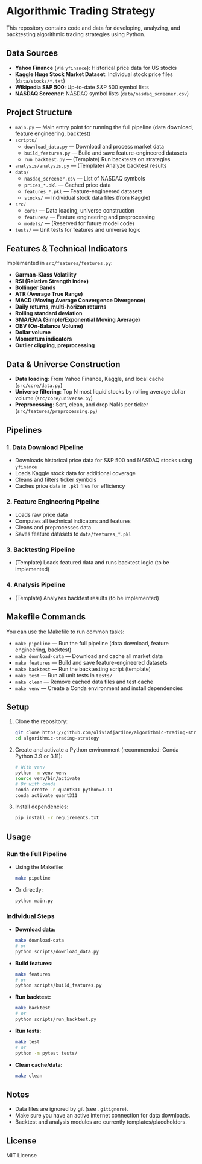 # Algorithmic Trading Strategy 

This repository contains code and data for developing, analyzing, and backtesting algorithmic trading strategies using Python.

## Data Sources

- **Yahoo Finance** (via `yfinance`): Historical price data for US stocks
- **Kaggle Huge Stock Market Dataset**: Individual stock price files (`data/stocks/*.txt`)
- **Wikipedia S&P 500**: Up-to-date S&P 500 symbol lists
- **NASDAQ Screener**: NASDAQ symbol lists (`data/nasdaq_screener.csv`)

## Project Structure

- `main.py` — Main entry point for running the full pipeline (data download, feature engineering, backtest)
- `scripts/`
  - `download_data.py` — Download and process market data
  - `build_features.py` — Build and save feature-engineered datasets
  - `run_backtest.py` — (Template) Run backtests on strategies
- `analysis/analysis.py` — (Template) Analyze backtest results
- `data/`
  - `nasdaq_screener.csv` — List of NASDAQ symbols
  - `prices_*.pkl` — Cached price data
  - `features_*.pkl` — Feature-engineered datasets
  - `stocks/` — Individual stock data files (from Kaggle)
- `src/`
  - `core/` — Data loading, universe construction
  - `features/` — Feature engineering and preprocessing
  - `models/` — (Reserved for future model code)
- `tests/` — Unit tests for features and universe logic

## Features & Technical Indicators

Implemented in `src/features/features.py`:

- **Garman-Klass Volatility**
- **RSI (Relative Strength Index)**
- **Bollinger Bands**
- **ATR (Average True Range)**
- **MACD (Moving Average Convergence Divergence)**
- **Daily returns, multi-horizon returns**
- **Rolling standard deviation**
- **SMA/EMA (Simple/Exponential Moving Average)**
- **OBV (On-Balance Volume)**
- **Dollar volume**
- **Momentum indicators**
- **Outlier clipping, preprocessing**

## Data & Universe Construction

- **Data loading**: From Yahoo Finance, Kaggle, and local cache (`src/core/data.py`)
- **Universe filtering**: Top N most liquid stocks by rolling average dollar volume (`src/core/universe.py`)
- **Preprocessing**: Sort, clean, and drop NaNs per ticker (`src/features/preprocessing.py`)

## Pipelines

### 1. Data Download Pipeline

- Downloads historical price data for S&P 500 and NASDAQ stocks using `yfinance`
- Loads Kaggle stock data for additional coverage
- Cleans and filters ticker symbols
- Caches price data in `.pkl` files for efficiency

### 2. Feature Engineering Pipeline

- Loads raw price data
- Computes all technical indicators and features
- Cleans and preprocesses data
- Saves feature datasets to `data/features_*.pkl`

### 3. Backtesting Pipeline

- (Template) Loads featured data and runs backtest logic (to be implemented)

### 4. Analysis Pipeline

- (Template) Analyzes backtest results (to be implemented)

## Makefile Commands

You can use the Makefile to run common tasks:

- `make pipeline` — Run the full pipeline (data download, feature engineering, backtest)
- `make download-data` — Download and cache all market data
- `make features` — Build and save feature-engineered datasets
- `make backtest` — Run the backtesting script (template)
- `make test` — Run all unit tests in `tests/`
- `make clean` — Remove cached data files and test cache
- `make venv` — Create a Conda environment and install dependencies

## Setup

1. Clone the repository:
   ```bash
   git clone https://github.com/oliviafjardine/algorithmic-trading-strategy.git
   cd algorithmic-trading-strategy
   ```
2. Create and activate a Python environment (recommended: Conda Python 3.9 or 3.11):
   ```bash
   # With venv
   python -m venv venv
   source venv/bin/activate
   # Or with conda
   conda create -n quant311 python=3.11
   conda activate quant311
   ```
3. Install dependencies:
   ```bash
   pip install -r requirements.txt
   ```

## Usage

### Run the Full Pipeline

- Using the Makefile:
  ```bash
  make pipeline
  ```
- Or directly:
  ```bash
  python main.py
  ```

### Individual Steps

- **Download data:**
  ```bash
  make download-data
  # or
  python scripts/download_data.py
  ```
- **Build features:**
  ```bash
  make features
  # or
  python scripts/build_features.py
  ```
- **Run backtest:**
  ```bash
  make backtest
  # or
  python scripts/run_backtest.py
  ```
- **Run tests:**
  ```bash
  make test
  # or
  python -m pytest tests/
  ```
- **Clean cache/data:**
  ```bash
  make clean
  ```

## Notes

- Data files are ignored by git (see `.gitignore`).
- Make sure you have an active internet connection for data downloads.
- Backtest and analysis modules are currently templates/placeholders.

## License

MIT License
